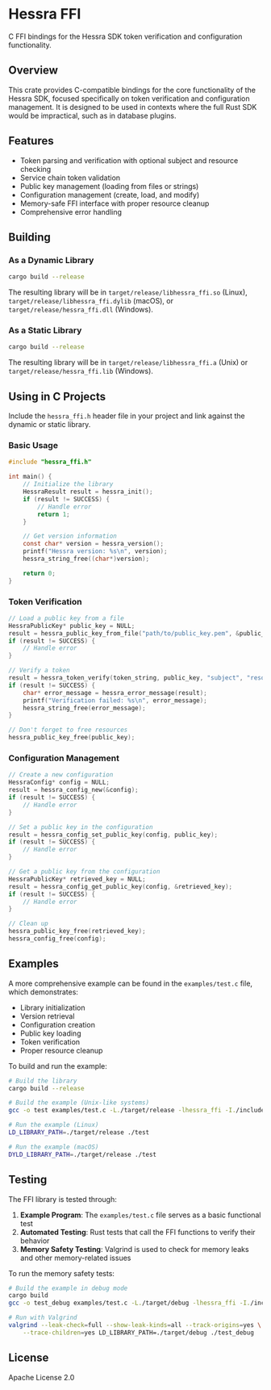 # Hessra FFI

C FFI bindings for the Hessra SDK token verification and configuration functionality.

## Overview

This crate provides C-compatible bindings for the core functionality of the Hessra SDK, focused specifically on token verification and configuration management. It is designed to be used in contexts where the full Rust SDK would be impractical, such as in database plugins.

## Features

- Token parsing and verification with optional subject and resource checking
- Service chain token validation
- Public key management (loading from files or strings)
- Configuration management (create, load, and modify)
- Memory-safe FFI interface with proper resource cleanup
- Comprehensive error handling

## Building

### As a Dynamic Library

```sh
cargo build --release
```

The resulting library will be in `target/release/libhessra_ffi.so` (Linux), `target/release/libhessra_ffi.dylib` (macOS), or `target/release/hessra_ffi.dll` (Windows).

### As a Static Library

```sh
cargo build --release
```

The resulting library will be in `target/release/libhessra_ffi.a` (Unix) or `target/release/hessra_ffi.lib` (Windows).

## Using in C Projects

Include the `hessra_ffi.h` header file in your project and link against the dynamic or static library.

### Basic Usage

```c
#include "hessra_ffi.h"

int main() {
    // Initialize the library
    HessraResult result = hessra_init();
    if (result != SUCCESS) {
        // Handle error
        return 1;
    }

    // Get version information
    const char* version = hessra_version();
    printf("Hessra version: %s\n", version);
    hessra_string_free((char*)version);

    return 0;
}
```

### Token Verification

```c
// Load a public key from a file
HessraPublicKey* public_key = NULL;
result = hessra_public_key_from_file("path/to/public_key.pem", &public_key);
if (result != SUCCESS) {
    // Handle error
}

// Verify a token
result = hessra_token_verify(token_string, public_key, "subject", "resource");
if (result != SUCCESS) {
    char* error_message = hessra_error_message(result);
    printf("Verification failed: %s\n", error_message);
    hessra_string_free(error_message);
}

// Don't forget to free resources
hessra_public_key_free(public_key);
```

### Configuration Management

```c
// Create a new configuration
HessraConfig* config = NULL;
result = hessra_config_new(&config);
if (result != SUCCESS) {
    // Handle error
}

// Set a public key in the configuration
result = hessra_config_set_public_key(config, public_key);
if (result != SUCCESS) {
    // Handle error
}

// Get a public key from the configuration
HessraPublicKey* retrieved_key = NULL;
result = hessra_config_get_public_key(config, &retrieved_key);
if (result != SUCCESS) {
    // Handle error
}

// Clean up
hessra_public_key_free(retrieved_key);
hessra_config_free(config);
```

## Examples

A more comprehensive example can be found in the `examples/test.c` file, which demonstrates:

- Library initialization
- Version retrieval
- Configuration creation
- Public key loading
- Token verification
- Proper resource cleanup

To build and run the example:

```sh
# Build the library
cargo build --release

# Build the example (Unix-like systems)
gcc -o test examples/test.c -L./target/release -lhessra_ffi -I./include

# Run the example (Linux)
LD_LIBRARY_PATH=./target/release ./test

# Run the example (macOS)
DYLD_LIBRARY_PATH=./target/release ./test
```

## Testing

The FFI library is tested through:

1. **Example Program**: The `examples/test.c` file serves as a basic functional test
2. **Automated Testing**: Rust tests that call the FFI functions to verify their behavior
3. **Memory Safety Testing**: Valgrind is used to check for memory leaks and other memory-related issues

To run the memory safety tests:

```sh
# Build the example in debug mode
cargo build
gcc -o test_debug examples/test.c -L./target/debug -lhessra_ffi -I./include

# Run with Valgrind
valgrind --leak-check=full --show-leak-kinds=all --track-origins=yes \
    --trace-children=yes LD_LIBRARY_PATH=./target/debug ./test_debug
```

## License

Apache License 2.0
